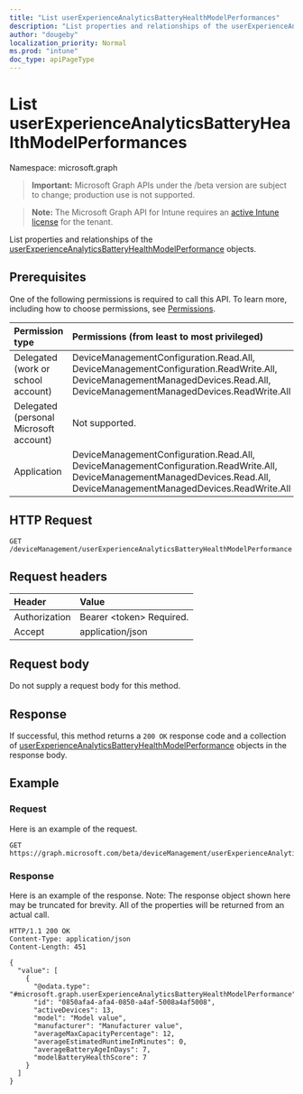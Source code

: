 ```yaml
---
title: "List userExperienceAnalyticsBatteryHealthModelPerformances"
description: "List properties and relationships of the userExperienceAnalyticsBatteryHealthModelPerformance objects."
author: "dougeby"
localization_priority: Normal
ms.prod: "intune"
doc_type: apiPageType
---
```


# List userExperienceAnalyticsBatteryHealthModelPerformances

Namespace: microsoft.graph

> **Important:** Microsoft Graph APIs under the /beta version are subject to change; production use is not supported.

> **Note:** The Microsoft Graph API for Intune requires an [active Intune license](https://go.microsoft.com/fwlink/?linkid=839381) for the tenant.

List properties and relationships of the [userExperienceAnalyticsBatteryHealthModelPerformance](../resources/intune-devices-userexperienceanalyticsbatteryhealthmodelperformance.md) objects.

## Prerequisites
One of the following permissions is required to call this API. To learn more, including how to choose permissions, see [Permissions](/graph/permissions-reference).

|Permission type|Permissions (from least to most privileged)|
|:---|:---|
|Delegated (work or school account)|DeviceManagementConfiguration.Read.All, DeviceManagementConfiguration.ReadWrite.All, DeviceManagementManagedDevices.Read.All, DeviceManagementManagedDevices.ReadWrite.All|
|Delegated (personal Microsoft account)|Not supported.|
|Application|DeviceManagementConfiguration.Read.All, DeviceManagementConfiguration.ReadWrite.All, DeviceManagementManagedDevices.Read.All, DeviceManagementManagedDevices.ReadWrite.All|

## HTTP Request
<!-- {
  "blockType": "ignored"
}
-->
``` http
GET /deviceManagement/userExperienceAnalyticsBatteryHealthModelPerformance
```

## Request headers
|Header|Value|
|:---|:---|
|Authorization|Bearer &lt;token&gt; Required.|
|Accept|application/json|

## Request body
Do not supply a request body for this method.

## Response
If successful, this method returns a `200 OK` response code and a collection of [userExperienceAnalyticsBatteryHealthModelPerformance](../resources/intune-devices-userexperienceanalyticsbatteryhealthmodelperformance.md) objects in the response body.

## Example

### Request
Here is an example of the request.
``` http
GET https://graph.microsoft.com/beta/deviceManagement/userExperienceAnalyticsBatteryHealthModelPerformance
```

### Response
Here is an example of the response. Note: The response object shown here may be truncated for brevity. All of the properties will be returned from an actual call.
``` http
HTTP/1.1 200 OK
Content-Type: application/json
Content-Length: 451

{
  "value": [
    {
      "@odata.type": "#microsoft.graph.userExperienceAnalyticsBatteryHealthModelPerformance",
      "id": "0850afa4-afa4-0850-a4af-5008a4af5008",
      "activeDevices": 13,
      "model": "Model value",
      "manufacturer": "Manufacturer value",
      "averageMaxCapacityPercentage": 12,
      "averageEstimatedRuntimeInMinutes": 0,
      "averageBatteryAgeInDays": 7,
      "modelBatteryHealthScore": 7
    }
  ]
}
```






